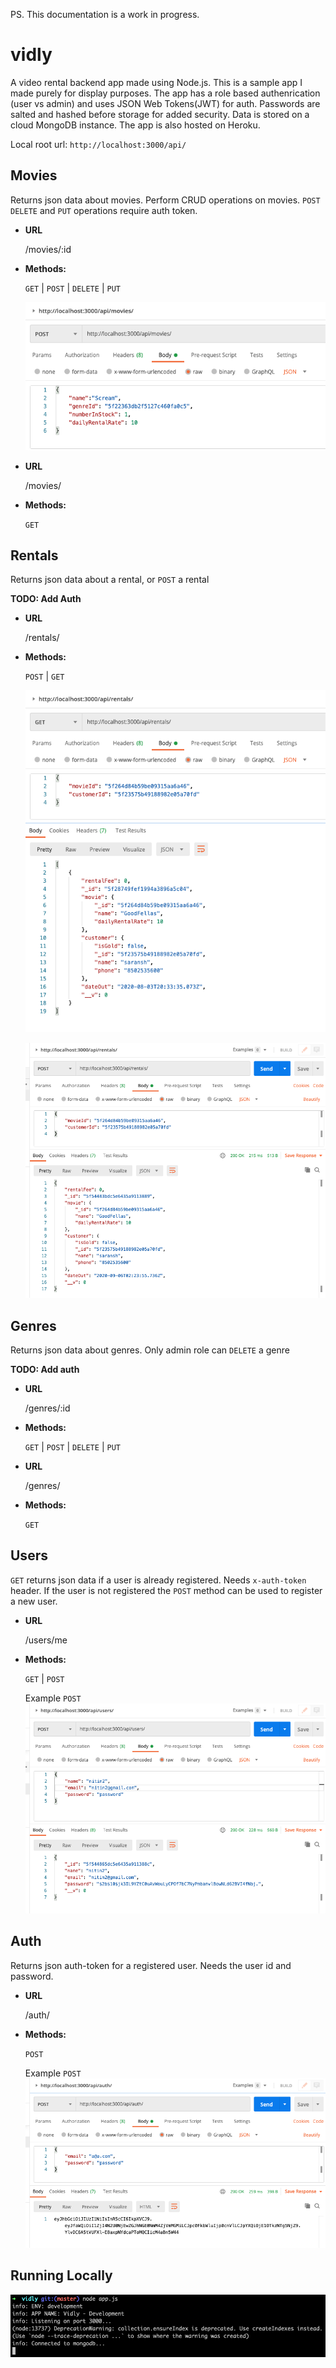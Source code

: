 PS. This documentation is a work in progress.

# vidly

A video rental backend app made using Node.js. This is a sample app I made purely for display purposes. The app has a role based authenrication (user vs admin) and uses JSON Web Tokens(JWT) for auth. Passwords are salted and hashed before storage for added security. Data is stored on a cloud MongoDB instance. The app is also hosted on Heroku.

Local root url: `http://localhost:3000/api/`

## Movies

Returns json data about movies. Perform CRUD operations on movies. `POST` `DELETE` and `PUT` operations require auth token.

- **URL**

  /movies/:id

- **Methods:**

  `GET` | `POST` | `DELETE` | `PUT`
  
  ![movies-post](https://github.com/schauhan/vidly/blob/master/images/readme-images/movies-post.png?raw=true "POST example for movies API")

- **URL**

  /movies/

- **Methods:**

  `GET`

## Rentals

Returns json data about a rental, or `POST` a rental

**TODO: Add Auth**

- **URL**

  /rentals/

- **Methods:**

  `POST` | `GET`


  ![rentals-get](https://github.com/schauhan/vidly/blob/master/images/readme-images/rental-get.png?raw=true "GET example for movies API")


  ![rentals-post](https://github.com/schauhan/vidly/blob/master/images/readme-images/rentals-post.png?raw=true "POST example for movies API")

## Genres

Returns json data about genres. Only admin role can `DELETE` a genre

**TODO: Add auth**

- **URL**

  /genres/:id

- **Methods:**

  `GET` | `POST` | `DELETE` | `PUT`

- **URL**

  /genres/

- **Methods:**

  `GET`

## Users

`GET` returns json data if a user is already registered. Needs `x-auth-token` header. If the user is not registered the `POST` method can be used to register a new user.

- **URL**

  /users/me

- **Methods:**

  `GET` | `POST`
  
  Example `POST`
  ![users-post](https://github.com/schauhan/vidly/blob/master/images/readme-images/user-post.png?raw=true "POST example for the users API")

## Auth

Returns json auth-token for a registered user. Needs the user id and password.

- **URL**

  /auth/

- **Methods:**

  `POST`
  
  Example `POST`
  ![auth-post](https://github.com/schauhan/vidly/blob/master/images/readme-images/auth-post.png?raw=true "POST example for auth API")

## Running Locally

![Running locally](https://github.com/schauhan/vidly/blob/master/images/readme-images/vidly-execute.png?raw=true)
